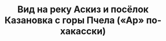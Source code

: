 ---
title: Вид на реку Аскиз и посёлок Казановка с горы Пчела («Ар» по-хакасски)
location: Аскизский район, Республика Хакасия, Россия
thumb_width: 362
taxonomy:
    tag:
        - main_gallery
---